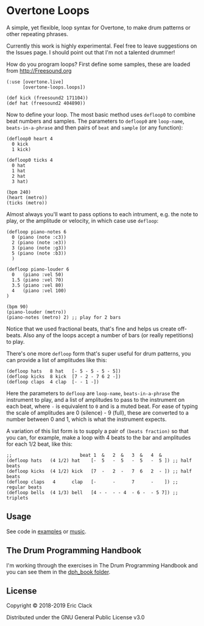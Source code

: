 # Overtone Loops

A simple, yet flexible, loop syntax for Overtone, to make drum patterns or other repeating phrases.

Currently this work is highly experimental. Feel free to leave suggestions on the Issues page. I should point out that I'm not a talented drummer!

How do you program loops? First define some samples, these are loaded from http://Freesound.org

```
(:use [overtone.live]
      [overtone-loops.loops])
        
(def kick (freesound2 171104))
(def hat (freesound2 404890))
```

Now to define your loop. The most basic method uses `defloop0` to combine beat numbers and samples. The parameters to `defloop0` are `loop-name`, `beats-in-a-phrase` and then pairs of `beat` and `sample` (or any function):

```
(defloop0 heart 4
  0 kick
  1 kick)

(defloop0 ticks 4
  0 hat
  1 hat
  2 hat
  3 hat)

(bpm 240)
(heart (metro))
(ticks (metro))
```

Almost always you'll want to pass options to each intrument, e.g. the note to play, or the amplitude or velocity, in which case use `defloop`:

```
(defloop piano-notes 6
  0 (piano (note :c3))
  2 (piano (note :e3))
  3 (piano (note :g3))
  5 (piano (note :b3))
  )

(defloop piano-louder 6
  0   (piano :vel 50)
  1.5 (piano :vel 70)
  3.5 (piano :vel 80)
  4   (piano :vel 100)
)

(bpm 90)
(piano-louder (metro))
(piano-notes (metro) 2) ;; play for 2 bars
```

Notice that we used fractional beats, that's fine and helps us create off-beats. Also any of the loops accept a number of bars (or really repetitions) to play.

There's one more `defloop` form that's super useful for drum patterns, you can provide a list of amplitudes like this:

```
(defloop hats   8 hat   [- 5 - 5 - 5 - 5])
(defloop kicks  8 kick  [7 - 2 - 7 6 2 -])
(defloop claps  4 clap  [- - 1 -])
```

Here the parameters to `defloop` are `loop-name`, `beats-in-a-phrase` the instrument to play, and a list of amplitudes to pass to the instrument on each beat, where `-` is equivalent to `0` and is a muted beat. For ease of typing the scale of amplitudes are 0 (silence) - 9 (full), these are converted to a number between 0 and 1, which is what the instrument expects. 

A variation of this list form is to supply a pair of `(beats fraction)` so that you can, for example, make a loop with 4 beats to the bar and amplitudes for each 1/2 beat, like this:

```
;;                         beat 1  &   2  &   3  &   4  &
(defloop hats   (4 1/2) hat    [-  5   -  5   -  5   -  5 ]) ;; half beats
(defloop kicks  (4 1/2) kick   [7  -   2  -   7  6   2  - ]) ;; half beats
(defloop claps   4      clap   [-      -      7      -    ]) ;; regular beats
(defloop bells  (4 1/3) bell   [4 - -  - - 4  - 6 -  - 5 7]) ;; triplets
```

## Usage

See code in [examples](src/overtone_loops/examples) or [music](src/overtone_loops/music).

## The Drum Programming Handbook

I'm working through the exercises in The Drum Programming Handbook and you can see them in the [dph_book folder](src/overtone_loops/dph_book).

## License

Copyright © 2018-2019 Eric Clack

Distributed under the GNU General Public License v3.0

